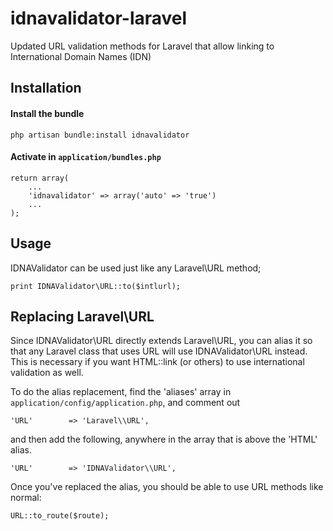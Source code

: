 idnavalidator-laravel
=====================

Updated URL validation methods for Laravel that allow linking to International Domain Names (IDN)

## Installation

#### Install the bundle

	php artisan bundle:install idnavalidator

#### Activate in ```application/bundles.php```

	return array(
		...
		'idnavalidator' => array('auto' => 'true')
		...
	);

## Usage
IDNAValidator can be used just like any Laravel\URL method;

	print IDNAValidator\URL::to($intlurl);


## Replacing Laravel\URL

Since IDNAValidator\URL directly extends Laravel\URL, you can alias it so that any Laravel class that uses URL will use IDNAValidator\URL instead. This is necessary if you want HTML::link (or others) to use international validation as well.

To do the alias replacement, find the 'aliases' array in ```application/config/application.php```, and comment out 

	'URL'        => 'Laravel\\URL',

and then add the following, anywhere in the array that is above the 'HTML' alias.

	'URL'        => 'IDNAValidator\\URL',

Once you've replaced the alias, you should be able to use URL methods like normal:

	URL::to_route($route);


